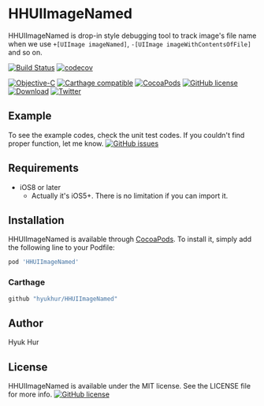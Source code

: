 # HHUIImageNamed

HHUIImageNamed is drop-in style debugging tool to track image's file name when we use `+[UIImage imageNamed]`, `-[UIImage imageWithContentsOfFile]` and so on.

[![Build Status](https://travis-ci.org/hyukhur/HHUIImageNamed.svg?branch=master)](https://travis-ci.org/hyukhur/HHUIImageNamed)
[![codecov](https://codecov.io/gh/hyukhur/HHUIImageNamed/branch/master/graph/badge.svg)](https://github.com/hyukhur/HHUIImageNamed)
<!--
[![Platform](https://cocoapod-badges.herokuapp.com/p/HHUIImageNamed/badge.png)](https://github.com/hyukhur/HHUIImageNamed/tree/master/HHUIImageNamed/Classes)
-->
[![Objective-C](https://img.shields.io/badge/Objective-C-green.svg?style=flat-square)](https://developer.apple.com)
[![Carthage compatible](https://img.shields.io/badge/Carthage-compatible-4BC51D.svg?style=flat)](https://github.com/Carthage/Carthage)
[![CocoaPods](https://img.shields.io/cocoapods/p/HHUIImageNamed.svg?style=flat-square)](https://github.com/hyukhur/HHUIImageNamed)
[![GitHub license](https://img.shields.io/github/license/hyukhur/HHUIImageNamed.svg?style=flat-square)](https://github.com/hyukhur/HHUIImageNamed/blob/master/LICENSE)
[![Download](https://img.shields.io/cocoapods/dt/HHUIImageNamed.svg?style=flat-square)](http://cocoapods.org/pods/HHUIImageNamed)
[![Twitter](https://img.shields.io/twitter/url/https/github.com/hyukhur/HHUIImageNamed.svg?style=social&style=flat-square)](https://twitter.com/intent/tweet?text=Wow:&url=https%3A%2F%2Fgithub.com%2Fhyukhur%2FHHUIImageNamed)

## Example
To see the example codes, check the unit test codes.
If you couldn't find proper function, let me know. [![GitHub issues](https://img.shields.io/github/issues/hyukhur/HHUIImageNamed.svg?style=flat-square)](https://github.com/hyukhur/HHUIImageNamed/issues)

## Requirements
* iOS8 or later
  * Actually it's iOS5+. There is no limitation if you can import it.

## Installation

HHUIImageNamed is available through [CocoaPods](http://cocoapods.org). To install it, simply add the following line to your Podfile:

```ruby
pod 'HHUIImageNamed'
```

### Carthage

```ruby
github "hyukhur/HHUIImageNamed"
```

## Author

Hyuk Hur

## License

HHUIImageNamed is available under the MIT license. See the LICENSE file for more info.
[![GitHub license](https://img.shields.io/github/license/hyukhur/HHUIImageNamed.svg?style=flat-square)](https://github.com/hyukhur/HHUIImageNamed/blob/master/LICENSE)

